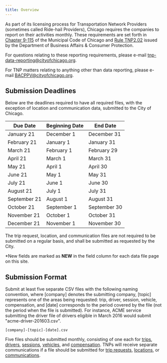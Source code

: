 ```yaml
---
title: Overview
---
```


As part of its licensing process for Transportation Network Providers (sometimes called Ride-hail Providers), Chicago requires the companies to report on their activities monthly. These requirements are set forth in [Chapter 9-115](http://library.amlegal.com/nxt/gateway.dll/Illinois/chicago_il/title9vehiclestrafficandrailtransportati/chapter9-115transportationnetworkprovide?f=templates$fn=default.htm$3.0$vid=amlegal:chicago_il$anc=JD_Ch.9-115) of the Municipal Code of Chicago and [Rule TNP2.02](https://www.cityofchicago.org/content/dam/city/depts/bacp/rulesandregs/TNPRulesAmendedeffJan12017.pdf) issued by the Department of Business Affairs & Consumer Protection.

For questions relating to these reporting requirements, please e-mail [tnp-data-reporting@cityofchicago.org](mailto:tnp-data-reporting@cityofchicago.org).

For TNP matters relating to anything other than data reporting, please e-mail [BACPPV@cityofchicago.org](mailto:BACPPV@cityofchicago.org).

## Submission Deadlines

Below are the deadlines required to have all required files, with the exception of location and communication data, submitted to the City of Chicago.

|   Due Date   | Beginning Date |   End Date   |
|--------------|----------------|--------------|
| January 21   | December 1      | December 31  |
| February 21     | January 1      | January 31     |
| March 21      | February 1        | February 29      |
| April 21   | March 1         | March 31 |
| May 21  | April 1         | April 30 |
| June 21   | May 1         | May 31 |
| July 21   | June 1         | June 30 |
| August 21   | July 1         | July 31 |
| September 21   | August 1         | August 31 |
| October 21   | September 1         | September 30 |
| November 21   | October 1         | October 31 |
| December 21   | November 1         | November 30 |


The trip request, location, and communication files are not required to be submitted on a regular basis, and shall be submitted as requested by the City. 

*New fields are marked as **NEW** in the field column for each data file page on this site.

## Submission Format

Submit at least five separate CSV files with the following naming convention, where [company] denotes the submitting company, [topic] represents one of the areas being requested: trip, driver, session, vehicle, compensation, and [date] corresponds to the period covered by the file (not the period when the file is submitted). For instance, ACME service submitting the driver file of drivers eligible in March 2016 would submit "acme-driver-201603.csv".

```
[company]-[topic]-[date].csv
```

Five files should be submitted monthly, consisting of one each for [trips](trip), [drivers](driver), [sessions](session), [vehicles](vehicle), and [compensation](compensation). TNPs will receive separate communications if a file should be submitted for [trip requests](trip_request), [locations](location), or [communications](communication).
